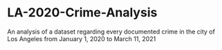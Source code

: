 # LA-2020-Crime-Analysis
An analysis of a dataset regarding every documented crime in the city of Los Angeles from January 1, 2020 to March 11, 2021

